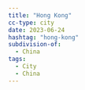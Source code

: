 ```yaml
---
title: "Hong Kong"
cc-type: city
date: 2023-06-24
hashtag: "hong-kong"
subdivision-of:
  - China
tags:
  - City
  - China
---
```

